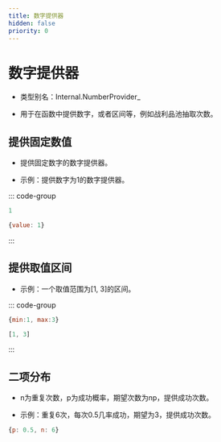 ```yaml
---
title: 数字提供器
hidden: false
priority: 0
---
```

# 数字提供器

- 类型别名：Internal.NumberProvider_

- 用于在函数中提供数字，或者区间等，例如战利品池抽取次数。

## 提供固定数值

- 提供固定数字的数字提供器。

- 示例：提供数字为1的数字提供器。

::: code-group

```js [直接写数字]
1
```

```js [对象]
{value: 1}
```

:::

## 提供取值区间

- 示例：一个取值范围为[1, 3]的区间。

::: code-group

```js [对象表示]
{min:1, max:3}
```

```js [数组表示]
[1, 3]
```

:::

## 二项分布

- n为重复次数，p为成功概率，期望次数为np，提供成功次数。

- 示例：重复6次，每次0.5几率成功，期望为3，提供成功次数。

```js
{p: 0.5, n: 6}
```
